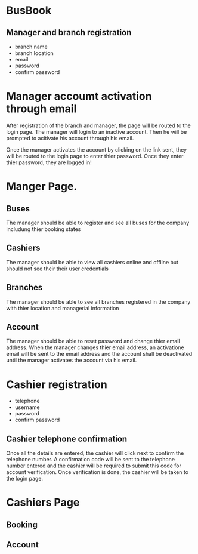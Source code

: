 # BusBook
## Manager and branch registration
- branch name
- branch location
- email
- password
- confirm password

# Manager accoumt activation through email
After registration of the branch and manager, the page will be routed to the login page. The manager will login to an inactive account. Then he will be prompted to acitivate his account through his email.

Once the manager activates the account by clicking on the link sent, they will be routed to the login page to enter thier password. Once they enter thier password, they are logged in!

# Manger Page.
## Buses
The manager should be able to register and see all buses for the company includung thier booking states

## Cashiers
The manager should be able to view all cashiers online and offline but should not see their their user credentials

## Branches
The manager should be able to see all branches registered in the company with thier location and managerial information

## Account
The manager should be able to reset password and change thier email address. When the manager changes thier email address, an activatione email will be sent to the email address and the account shall be deactivated until the manager activates the account via his email.

# Cashier registration
- telephone
- username
- password
- confirm password

## Cashier telephone confirmation
Once all the details are entered, the cashier will click next to confirm the telephone number. A confirmation code will be sent to the telephone number entered and the cashier will be required to submit this code for account verification. Once verification is done, the cashier will be taken to the login page.

# Cashiers Page
## Booking
## Account

